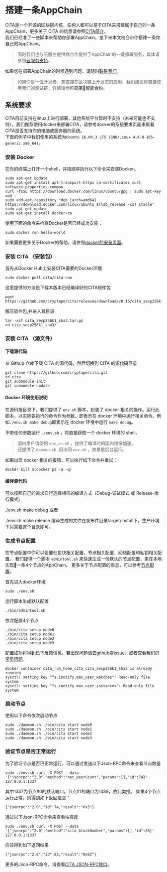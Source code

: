 # 搭建一条AppChain

CITA是一个开源的区块链内核，任何人都可以基于CITA来搭建属于自己的一条AppChain，更多关于 CITA 的信息请参照[CITA简介]()。  
我们已经准了一些脚本来帮助你部署AppChain，接下来本文档会带你搭建一条你自己的AppChain。  
> 同时我们也与云服务提供商合作提供了AppChain的一键部署服务，具体请参照[云服务支持]()。

如果您在部署AppChain的时候遇到问题，请随时[联系我们]()。

> 如果你是一位开发者，想直接在区块链上开发您的应用，我们建议你直接使用我们的测试链，详情请参照[部署智能合约]()。

## 系统要求
CITA目前支持在linux上进行部署，其他系统平台暂时不支持（未来可能也不支持）。我们推荐使用docker来部署CITA，请参考docker的系统要求页面来察看CITA是否支持你的电脑或服务器的系统。  
下面的例子中我们使用的系统为`Ubuntu 16.04.3 LTS (GNU/Linux 4.4.0-105-generic x86_64)`。

### 安装 Docker
在你的终端上打开一个shell，并按顺序执行以下命令来安装Docker。

```
sudo apt-get update
sudo apt-get install apt-transport-https ca-certificates curl software-properties-common
curl -fsSL https://download.docker.com/linux/ubuntu/gpg | sudo apt-key add -
sudo add-apt-repository "deb [arch=amd64] https://download.docker.com/linux/ubuntu $(lsb_release -cs) stable"
sudo apt-get update
sudo apt-get install docker-ce
```
使用下面的命令来检查Docker是否已经成功安装：  
```
sudo docker run hello-world
```

如果需要更多关于Docker的帮助，请参照[docker的安装页面](https://docs.docker.com/install/linux/docker-ce/ubuntu/)。

### 安装 CITA （安装包）
首先从Docker Hub上安装CITA需要的Docker环境  
```
sudo docker pull cita/cita-run
```
这里提供的方法是下载本版本已经编译好的CITA软件包  
```
wget https://github.com/cryptape/cita/releases/download/v0.16/cita_secp256k1_sha3.tar.gz
```
解压软件包,并进入其目录
```
tar -xzf cita_secp256k1_sha3.tar.gz
cd cita_secp256k1_sha3/
```
### 安装 CITA （源文件）

#### 下载源代码
从 Github 仓库下载 CITA 的源代码，然后切换到 CITA 的源代码目录
```
git clone https://github.com/cryptape/cita.git
cd cita
git submodule init
git submodule update
```
#### Docker 环境使用说明
在源码根目录下，我们提供了 `env.sh` 脚本，封装了 docker 相关的操作。运行此脚本，以实际要运行的命令作为参数，即表示在 docker 环境中运行相关命令。例如`./env.sh make debug`即表示在 docker 环境中运行 `make debug`。

不带任何参数运行 `./env.sh` ，将直接获取一个 docker 环境的 shell。

> 国内用户请使用 `env_cn.sh` ，提供了编译时的国内镜像加速。  
> 还提供了 `daemon.sh` ,用法同 `env.sh` ，效果是后台运行。

如果出现 docker 相关的报错，可以执行如下命令并重试：
```
docker kill $(docker ps -a -q)
```
#### 编译源代码
可以按照自己的需求自行选择相应的编译方式（Debug-调试模式 或 Release-发行模式）

./env.sh make debug
或者

./env.sh make release
编译生成的文件在发布件目录target/install下，生产环境下只需要这个目录即可。

### 生成节点配置
在节点配置中你可以设置创世块相关配置，节点相关配置，网络配置和私钥相关配置。
我们提供一个脚本 `admintool.sh` 来快速生成一份默认的节点配置，来在本地实现一条4个节点的AppChain。
更多关于节点配置的信息，可以参考[节点配置]()。

首先进入docker环境
```
sudo ./env.sh
```
运行脚本生成默认配置
```
./bin/admintool.sh
```
依次配置4个节点
```
./bin/cita setup node0
./bin/cita setup node1
./bin/cita setup node2
./bin/cita setup node3
```

配置成功将得到已下反馈信息。若出现问题请去[github提issue]()，或者查看我们的[常见问题]()。
```
docker container cita_run_home_cita_cita_secp256k1_sha3 is already running
sysctl: setting key "fs.inotify.max_user_watches": Read-only file system
sysctl: setting key "fs.inotify.max_user_instances": Read-only file system
```

### 启动节点
使用以下命令依次启动节点
```
sudo ./daemon.sh ./bin/cita start node0
sudo ./daemon.sh ./bin/cita start node1
sudo ./daemon.sh ./bin/cita start node2
sudo ./daemon.sh ./bin/cita start node3
```

### 验证节点是否正常运行
为了验证节点是否已正常运行，可以通过发送以下Json-RPC命令来查看节点数量
```
sudo ./env.sh curl -X POST --data '{"jsonrpc":"2.0","method":"net_peerCount","params":[],"id":74}' 127.0.0.1:1337
```
其中1337为节点#0的默认端口。节点#1的端口为1338，依此类推。
如果4个节点运行正常，则得到如下返回信息：
```
{"jsonrpc":"2.0","id":74,"result":"0x3"}
```

通过以下Json-RPC命令来查看块高度
```
sudo ./env.sh curl -X POST --data '{"jsonrpc":"2.0","method":"cita_blockNumber","params":[],"id":83}' 127.0.0.1:1337
```
应该得到如下返回结果
```
{"jsonrpc":"2.0","id":83,"result":"0x82"}
```

更多的Json-RPC命令，请查看[CITA JSON-RPC接口]()。
